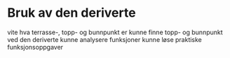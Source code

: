 # Bruk av den deriverte

vite hva terrasse-, topp- og bunnpunkt er
kunne finne topp- og bunnpunkt ved den deriverte
kunne analysere funksjoner
kunne løse praktiske funksjonsoppgaver